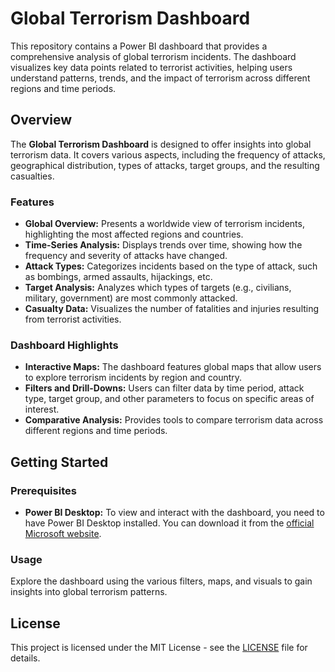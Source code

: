 # Global Terrorism Dashboard

This repository contains a Power BI dashboard that provides a comprehensive analysis of global terrorism incidents. The dashboard visualizes key data points related to terrorist activities, helping users understand patterns, trends, and the impact of terrorism across different regions and time periods.

## Overview

The **Global Terrorism Dashboard** is designed to offer insights into global terrorism data. It covers various aspects, including the frequency of attacks, geographical distribution, types of attacks, target groups, and the resulting casualties.

### Features

- **Global Overview:** Presents a worldwide view of terrorism incidents, highlighting the most affected regions and countries.
- **Time-Series Analysis:** Displays trends over time, showing how the frequency and severity of attacks have changed.
- **Attack Types:** Categorizes incidents based on the type of attack, such as bombings, armed assaults, hijackings, etc.
- **Target Analysis:** Analyzes which types of targets (e.g., civilians, military, government) are most commonly attacked.
- **Casualty Data:** Visualizes the number of fatalities and injuries resulting from terrorist activities.

### Dashboard Highlights

- **Interactive Maps:** The dashboard features global maps that allow users to explore terrorism incidents by region and country.
- **Filters and Drill-Downs:** Users can filter data by time period, attack type, target group, and other parameters to focus on specific areas of interest.
- **Comparative Analysis:** Provides tools to compare terrorism data across different regions and time periods.

## Getting Started

### Prerequisites

- **Power BI Desktop:** To view and interact with the dashboard, you need to have Power BI Desktop installed. You can download it from the [official Microsoft website](https://powerbi.microsoft.com/desktop/).

### Usage

Explore the dashboard using the various filters, maps, and visuals to gain insights into global terrorism patterns.

## License

This project is licensed under the MIT License - see the [LICENSE](LICENSE) file for details.
